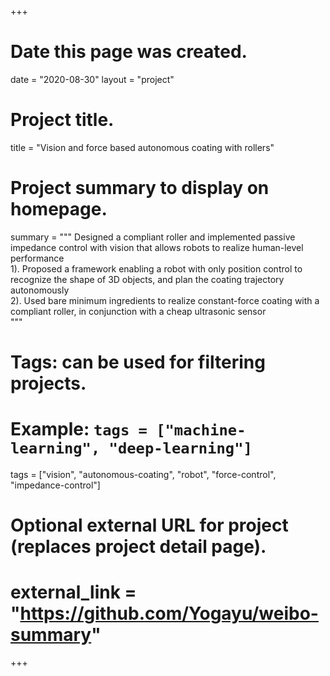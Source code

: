 +++
# Date this page was created.
date = "2020-08-30"
layout = "project"

# Project title.
title = "Vision and force based autonomous coating with rollers"

# Project summary to display on homepage.
summary = """
Designed a compliant roller and implemented passive impedance control with vision that allows robots to realize human-level performance<br>
1). Proposed a framework enabling a robot with only position control to recognize the shape of 3D objects, and plan the coating trajectory autonomously<br>
2). Used bare minimum ingredients to realize constant-force coating with a compliant roller, in conjunction with a cheap ultrasonic sensor<br>
"""

# Tags: can be used for filtering projects.
# Example: `tags = ["machine-learning", "deep-learning"]`
tags = ["vision", "autonomous-coating", "robot", "force-control", "impedance-control"]

# Optional external URL for project (replaces project detail page).
# external_link = "https://github.com/Yogayu/weibo-summary"
+++
